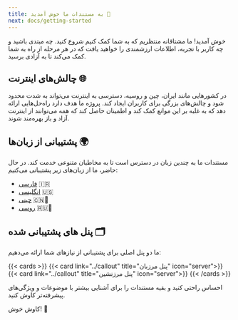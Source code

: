 ```yaml
---
title: به مستندات ما خوش آمدید 🎉
next: docs/getting-started
---
```


خوش آمدید! ما مشتاقانه منتظریم که به شما کمک کنیم شروع کنید. چه مبتدی باشید و چه کاربر با تجربه، اطلاعات ارزشمندی را خواهید یافت که در هر مرحله از راه به شما کمک می‌کند تا به آزادی برسید.

## چالش‌های اینترنت 🌐

در کشورهایی مانند ایران، چین و روسیه، دسترسی به اینترنت می‌تواند به شدت محدود شود و چالش‌های بزرگی برای کاربران ایجاد کند. پروژه ما هدف دارد راه‌حل‌هایی ارائه دهد که به غلبه بر این موانع کمک کند و اطمینان حاصل کند که همه می‌توانند از اینترنت آزاد و باز بهره‌مند شوند.

## پشتیبانی از زبان‌ها 🌍

مستندات ما به چندین زبان در دسترس است تا به مخاطبان متنوعی خدمت کند. در حال حاضر، ما از زبان‌های زیر پشتیبانی می‌کنیم:

- [فارسی](https://example.com/fa) 🇮🇷
- [انگلیسی](https://example.com/en) 🇺🇸
- [چینی](https://example.com/zh) 🇨🇳🚧
- [روسی](https://example.com/ru) 🇷🇺🚧

## پنل های پشتیبانی شده 🗂️

ما دو پنل اصلی برای پشتیبانی از نیازهای شما ارائه می‌دهیم:

{{< cards >}}
    {{< card link="../callout" title="پنل مرزبان" icon="server">}}
    {{< card link="../callout" title="پنل مرزنشین" icon="server">}}
{{< /cards >}}

احساس راحتی کنید و بقیه مستندات را برای آشنایی بیشتر با موضوعات و ویژگی‌های پیشرفته‌تر کاوش کنید.

کاوش خوش! 🚀
